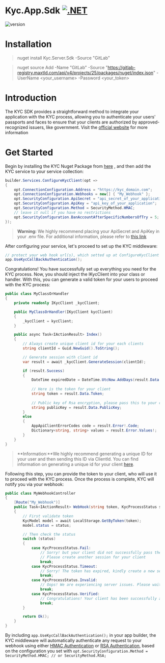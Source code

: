 # Kyc.App.Sdk  [![.NET](https://img.shields.io/badge/--512BD4?logo=.net&logoColor=ffffff)](https://dotnet.microsoft.com/)
![version](https://img.shields.io/badge/version-1.0.0-blue)

# Installation
> nuget install Kyc.Server.Sdk -Source "GitLab"

> nuget source Add -Name "GitLab" -Source "https://gitlab-registry.maxtld.com/api/v4/projects/25/packages/nuget/index.json" -UserName <your_username> -Password <your_token>


# Introduction
The KYC SDK provides a straightforward method to integrate your application with the KYC process, 
allowing you to authenticate your users' passports and faces to ensure that your clients
are authorized by approved-recognized issuers, like government. 
Visit the [official website]() for more information

# Get Started
Begin by installing the KYC Nuget Package from [here]()
, and then add the KYC service to your service collection:
```csharp
builder.Services.ConfigureKycClient(opt =>
{
    opt.ConnectionConfiguration.Address = "https://kyc_domain.com";
    opt.ConnectionConfiguration.Webhooks = new[] { "My_Webhook" };
    opt.SecurityConfiguration.ApiSecret = "api_secret_of_your_application";
    opt.SecurityConfiguration.ApiKey = "api_key_of_your_application";
    opt.SecurityConfiguration.Method = SecurityMethod.HMAC;
    // leave it null if you have no restrictions
    opt.SecurityConfiguration.BanAccountAfterSpecificNumbersOfTry = 5;
});
```
> **Warning:** We highly recommend placing your ApiSecret and ApiKey in your .env file.
> For additional information, please refer to [this link](https://en.wikipedia.org/wiki/Environment_variable)

After configuring your service, let's proceed to set up the KYC middleware:
```csharp
// protect your web hook url(s), which setted up at ConfigureKycClient
app.UseKycCallBackAuthentication();
```
Congratulations! You have successfully set up everything you need for the KYC process.
Now, you should inject the IKycClient into your class or handler. With this, 
you can generate a valid token for your users to proceed with the KYC process:
```csharp
public class MyClassOrHandler
{
    private readonly IKycClient _kycClient;

    public MyClassOrHandler(IKycClient kycClient)
    {
        _kycClient = kycClient;
    }

    public async Task<IActionResult> Index()
    {
        // Always create unique client id for your each clients
        string clientId = Guid.NewGuid().ToString();

        // Generate session with client id
        var result = await _kycClient.GenerateSession(clientId);

        if (result.Success)
        {
            DateTime expiredDate = DateTime.UtcNow.AddDays(result.Data!.ExpireTimeInDays);
            
            // Here is the token for your client
            string token = result.Data.Token;
            
            // Public key of Rsa encryption, please pass this to your client too
            string publicKey = result.Data.PublicKey;
        }
        else
        {
            AppApiClientErrorCodes code = result.Error!.Code;
            Dictionary<string, string> values = result.Error.Values!;
        }
    }
}
```
> **Information:**We highly recommend generating a unique ID for your user and then sending this ID via ClientId.
> You can find information on generating a unique id for your client [here](https://en.wikipedia.org/wiki/Universally_unique_identifier).

Following this step, you can provide the token to your client, 
who will use it to proceed with the KYC process. 
Once the process is complete, KYC will notify you via your webhook:
```csharp
public class MyWebhookController
{
    [Route("My_Webhook")]
    public Task<IActionResult> WebHook(string token, KycProcessStatus status)
    {
        // First validate token
        KycModel model = await LocalStorage.GetByToken(token);
        model.status = status;

        // Then check the status
        switch (status)
        {
            case KycProcessStatus.Fail:
                // Sorry! but your client did not successfully pass the KYC process.
                // Please create another session for your client
                break;
            case KycProcessStatus.Timeout:
                // Sorry! The token has expired, kindly create a new session for your client.
                break;
            case KycProcessStatus.Invalid:
                // Oops! We are experiencing server issues. Please wait for another callback.
                break;
            case KycProcessStatus.Verified:
                // Congratulations! Your client has been successfully approved!
                break;
        }

        return Ok();
    }
}
```

By including ``app.UseKycCallBackAuthentication();`` in your app builder, 
the KYC middleware will automatically authenticate any request to your webhook using 
either [HMAC Authentication](https://en.wikipedia.org/wiki/HMAC) or [RSA Authentication](https://en.wikipedia.org/wiki/RSA_Security), 
based on the configuration you set with
``opt.SecurityConfiguration.Method = SecurityMethod.HMAC; // or SecurityMethod.RSA;``

